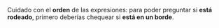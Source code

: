 Cuidado con el **orden** de las expresiones: para poder preguntar si **está rodeado**, primero deberías chequear si **está en un borde**.